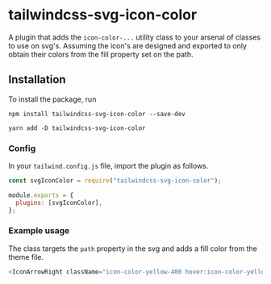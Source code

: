 # tailwindcss-svg-icon-color

A plugin that adds the `icon-color-...` utility class to your arsenal of classes to use on svg's.
Assuming the icon's are designed and exported to only obtain their colors from the fill property set on the path.

## Installation

To install the package, run

    npm install tailwindcss-svg-icon-color --save-dev

    yarn add -D tailwindcss-svg-icon-color

### Config

In your `tailwind.config.js` file, import the plugin as follows.

```javascript
const svgIconColor = require("tailwindcss-svg-icon-color");

module.exports = {
  plugins: [svgIconColor],
};
```

### Example usage

The class targets the `path` property in the svg and adds a fill color from the theme file.

```javascript
<IconArrowRight className="icon-color-yellow-400 hover:icon-color-yellow-200 [&>path]:transition-all [&>path]:duration-300" />
```
